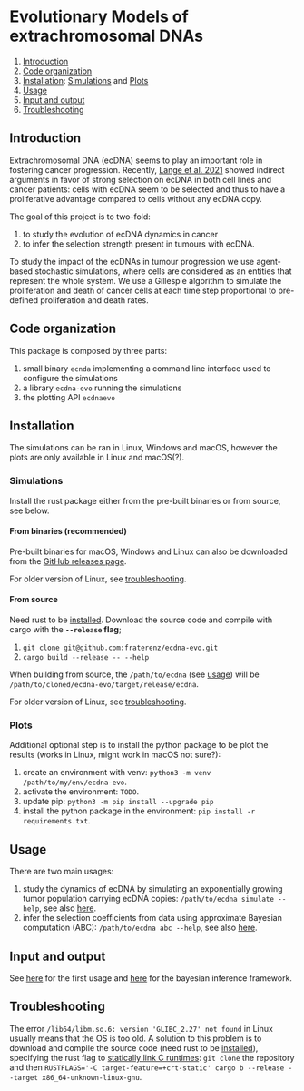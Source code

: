 # Evolutionary Models of extrachromosomal DNAs
1. [Introduction](#introduction)
2. [Code organization](#code-organization)
3. [Installation](#installation): [Simulations](#simulations) and [Plots](#plots)
4. [Usage](#usage)
5. [Input and output](#input-and-output)
6. [Troubleshooting](#troubleshooting)

## Introduction
Extrachromosomal DNA (ecDNA) seems to play an important role in fostering cancer progression. 
Recently, [Lange et al. 2021](https://www.biorxiv.org/content/10.1101/2021.06.11.447968v1) showed indirect arguments in favor of strong selection on ecDNA in both cell lines and cancer patients: cells with ecDNA seem to be selected and thus to have a proliferative advantage compared to cells without any ecDNA copy.

The goal of this project is to two-fold: 

1. to study the evolution of ecDNA dynamics in cancer 
2. to infer the selection strength present in tumours with ecDNA. 

To study the impact of the ecDNAs in tumour progression we use agent-based stochastic simulations, where cells are considered as an entities that represent the whole system.
We use a Gillespie algorithm to simulate the proliferation and death of cancer cells at each time step proportional to pre-defined proliferation and death rates.

## Code organization
This package is composed by three parts: 
1. small binary `ecnda` implementing a command line interface used to configure the simulations
2. a library `ecdna-evo` running the simulations 
3. the plotting API `ecdnaevo`

## Installation
The simulations can be ran in Linux, Windows and macOS, however the plots are only available in Linux and macOS(?).

### Simulations
Install the rust package either from the pre-built binaries or from source, see below.
#### From binaries (recommended)
Pre-built binaries for macOS, Windows and Linux can also be downloaded from the [GitHub releases page](https://github.com/fraterenz/ecdna-evo/releases).

For older version of Linux, see [troubleshooting](#Troubleshooting).

#### From source
Need rust to be [installed](https://www.rust-lang.org/tools/install).
Download the source code and compile with cargo with the **`--release` flag**;
1. `git clone git@github.com:fraterenz/ecdna-evo.git`
2. `cargo build --release -- --help`

When building from source, the `/path/to/ecdna` (see [usage](#Usage)) will be `/path/to/cloned/ecdna-evo/target/release/ecdna`.

For older version of Linux, see [troubleshooting](#Troubleshooting).

### Plots
Additional optional step is to install the python package to be plot the results (works in Linux, might work in macOS not sure?):

1. create an environment with venv: `python3 -m venv /path/to/my/env/ecdna-evo`. 
2. activate the environment: `TODO`.
3. update pip: `python3 -m pip install --upgrade pip`
4. install the python package in the environment: `pip install -r requirements.txt`.

## Usage
There are two main usages:

1. study the dynamics of ecDNA by simulating an exponentially growing tumor population carrying ecDNA copies: `/path/to/ecdna simulate --help`, see also [here](./dynamics.md).
2. infer the selection coefficients from data using approximate Bayesian computation (ABC): `/path/to/ecdna abc --help`, see also [here](./abc.md).

## Input and output
See [here](./dynamics.md) for the first usage and [here](./abc.md) for the bayesian inference framework.

## Troubleshooting
The error `/lib64/libm.so.6: version 'GLIBC_2.27' not found` in Linux usually means that the OS is too old. A solution to this problem is to download and compile the source code (need rust to be [installed](https://www.rust-lang.org/tools/install)), specifying the rust flag to [statically link C runtimes](https://doc.rust-lang.org/reference/linkage.html#static-and-dynamic-c-runtimes): `git clone` the repository and then `RUSTFLAGS='-C target-feature=+crt-static' cargo b --release --target x86_64-unknown-linux-gnu`. 

